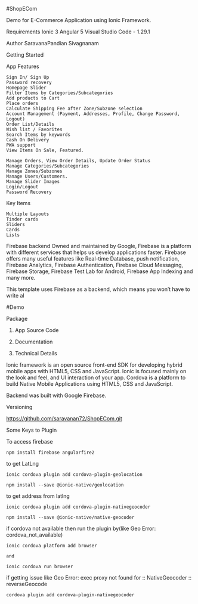 #ShopECom

Demo for E-Commerce Application using Ionic Framework.

Requirements
    Ionic 3
    Angular 5
    Visual Studio Code - 1.29.1

Author
  SaravanaPandian Sivagnanam

Getting Started

App Features

    Sign In/ Sign Up
    Password recovery
    Homepage Slider
    Filter Items by Categories/Subcategories
    Add products to Cart
    Place orders
    Calculate Shipping Fee after Zone/Subzone selection
    Account Management (Payment, Addresses, Profile, Change Password, Logout)
    Order List/Details
    Wish list / Favorites
    Search Items by keywords
    Cash On Delivery
    PWA support
    View Items On Sale, Featured.

    Manage Orders, View Order Details, Update Order Status
    Manage Categories/Subcategories
    Manage Zones/Subzones
    Manage Users/Customers.
    Manage Slider Images
    Login/Logout
    Password Recovery

Key Items

    Multiple Layouts
    Tinder cards
    Sliders
    Cards
    Lists

Firebase backend
Owned and maintained by Google, Firebase is a platform with different services that helps us develop applications faster. 
Firebase offers many useful features like Real-time Database, push notification, Firebase Analytics, Firebase Authentication, 
Firebase Cloud Messaging, Firebase Storage, Firebase Test Lab for Android, Firebase App Indexing and many more.
 
This template uses Firebase as a backend, which means you won’t have to write al

#Demo

Package

  1. App Source Code

  2. Documentation

  3. Technical Details

Ionic framework is an open source front-end SDK for developing hybrid mobile apps with HTML5, CSS and JavaScript. Ionic is focused mainly on the look and feel, and UI interaction of your app. Cordova is a platform to build Native Mobile Applications using HTML5, CSS and JavaScript.

Backend was built with Google Firebase.



Versioning

  https://github.com/saravanan72/ShopECom.git

Some Keys to Plugin

To access firebase

    npm install firebase angularfire2

to get LatLng

	ionic cordova plugin add cordova-plugin-geolocation

	npm install --save @ionic-native/geolocation

to get address from latlng
	
	ionic cordova plugin add cordova-plugin-nativegeocoder

	npm install --save @ionic-native/native-geocoder

if cordova not available then run the plugin by(like Geo Error: cordova_not_available)

	ionic cordova platform add browser

	and

	ionic cordova run browser    
	
	
if getting issue like Geo Error: exec proxy not found for :: NativeGeocoder :: reverseGeocode

	cordova plugin add cordova-plugin-nativegeocoder	


